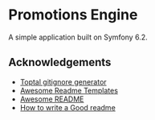 
# Promotions Engine

A simple application built on Symfony 6.2.


## Acknowledgements

 - [Toptal gitignore generator](https://www.toptal.com/developers/gitignore)
 - [Awesome Readme Templates](https://awesomeopensource.com/project/elangosundar/awesome-README-templates)
 - [Awesome README](https://github.com/matiassingers/awesome-readme)
 - [How to write a Good readme](https://bulldogjob.com/news/449-how-to-write-a-good-readme-for-your-github-project)

